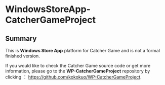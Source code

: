 # WindowsStoreApp-CatcherGameProject

## Summary
This is **Windows Store App** platform for Catcher Game and is not a formal finished version.

If you would like to check the Catcher Game source code or get more information, please go to the **WP-CatcherGameProject** repository by clicking ： https://github.com/kokokuo/WP-CatcherGameProject.
